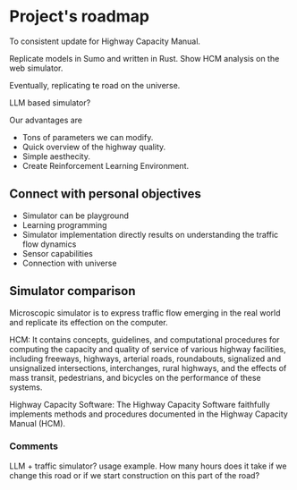# Project's roadmap

To consistent update for Highway Capacity Manual.

Replicate models in Sumo and written in Rust. Show HCM analysis on the web simulator.

Eventually, replicating te road on the universe.

LLM based simulator?

Our advantages are 
- Tons of parameters we can modify.
- Quick overview of the highway quality.
- Simple aesthecity.
- Create Reinforcement Learning Environment.

## Connect with personal objectives
- Simulator can be playground
- Learning programming
- Simulator implementation directly results on understanding the traffic flow dynamics
- Sensor capabilities
- Connection with universe

## Simulator comparison
Microscopic simulator is to express traffic flow emerging in the real world and replicate its effection on the computer.

HCM: It contains concepts, guidelines, and computational procedures for computing the capacity and quality of service of various highway facilities, including freeways, highways, arterial roads, roundabouts, signalized and unsignalized intersections, interchanges, rural highways, and the effects of mass transit, pedestrians, and bicycles on the performance of these systems.

Highway Capacity Software: The Highway Capacity Software faithfully implements methods and procedures documented in the Highway Capacity Manual (HCM).

### Comments 
LLM + traffic simulator? usage example. How many hours does it take if we change this road or if we start construction on this part of the road?
